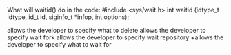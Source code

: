 What will waitid() do in the code:
  #include <sys/wait.h>
  int waitid (idtype_t idtype, id_t id, siginfo_t *infop, int options);

allows the developer to specify what to delete
allows the developer to specify wait fork
allows the developer to specify wait repository
+allows the developer to specify what to wait for
